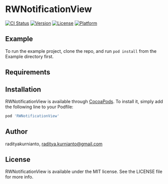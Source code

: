 # RWNotificationView

[![CI Status](https://img.shields.io/travis/radityakurnianto/RWNotificationView.svg?style=flat)](https://travis-ci.org/radityakurnianto/RWNotificationView)
[![Version](https://img.shields.io/cocoapods/v/RWNotificationView.svg?style=flat)](https://cocoapods.org/pods/RWNotificationView)
[![License](https://img.shields.io/cocoapods/l/RWNotificationView.svg?style=flat)](https://cocoapods.org/pods/RWNotificationView)
[![Platform](https://img.shields.io/cocoapods/p/RWNotificationView.svg?style=flat)](https://cocoapods.org/pods/RWNotificationView)

## Example

To run the example project, clone the repo, and run `pod install` from the Example directory first.

## Requirements

## Installation

RWNotificationView is available through [CocoaPods](https://cocoapods.org). To install
it, simply add the following line to your Podfile:

```ruby
pod 'RWNotificationView'
```

## Author

radityakurnianto, raditya.kurnianto@gmail.com

## License

RWNotificationView is available under the MIT license. See the LICENSE file for more info.
